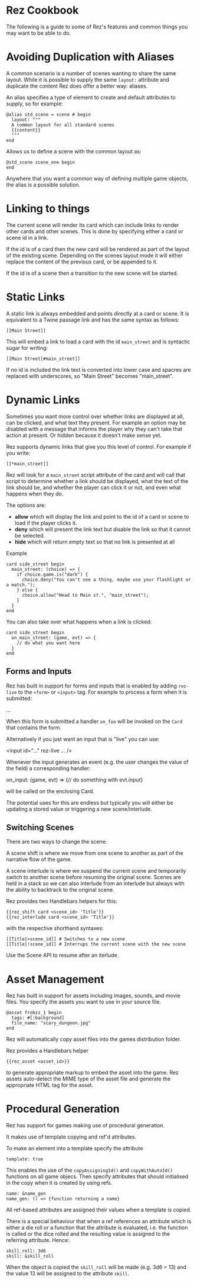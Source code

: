 # Rez Cookbook

The following is a guide to some of Rez's features and common things you may
want to be able to do.

# Avoiding Duplication with Aliases

A common scenario is a number of scenes wanting to share the same layout. While
it is possible to supply the same `layout:` attribute and duplicate the content
Rez does offer a better way: aliases.

An alias specifies a type of element to create and default attributes to supply,
so for example:

    @alias std_scene = scene # begin
      layout: """
      A common layout for all standard scenes
      {{content}}
      """
    end

Allows us to define a scene with the common layout as:

    @std_scene scene_one begin
    end

Anywhere that you want a common way of defining multiple game objects, the
alias is a possible solution.

# Linking to things

The current scene will render its card which can include links to render other
cards and other scenes. This is done by specifying either a card or scene id
in a link.

If the id is of a card then the new card will be rendered as part of the layout
of the existing scene. Depending on the scenes layout mode it will either
replace the content of the previous card, or be appended to it.

If the id is of a scene then a transition to the new scene will be started.

# Static Links

A static link is always embedded and points directly at a card or scene. It is
equivalent to a Twine passage link and has the same syntax as follows:

```
[[Main Street]]
```

This will embed a link to load a card with the id `main_street` and is syntactic
sugar for writing:

```
[[Main Street|#main_street]]
```

If no id is included the link text is converted into lower case and spacres are
replaced with underscores, so "Main Street" becomes "main_street".

# Dynamic Links

Sometimes you want more control over whether links are displayed at all, can
be clicked, and what text they present. For example an option may be disabled
with a message that informs the player why they can't take that action at
present. Or hidden because it doesn't make sense yet.

Rez supports dynamic links that give you this level of control. For
example if you write:

```
[[*main_street]]
```

Rez will look for a `main_street` script attribute of the card and will
call that script to determine whether a link should be displayed, what the
text of the link should be, and whether the player can click it or not, and
even what happens when they do.

The options are:

 * **allow** which will display the link and point to the id
of a card or scene to load if the player clicks it.
* **deny** which will present the link text but disable the link so that it
cannot be selected.
* **hide** which will return empty text so that no link is presented at all

Example

```
card side_street begin
  main_street: (choice) => {
    if choice.game.is("dark") {
      choice.deny("You can't see a thing, maybe use your flashlight or a match.");
    } else {
      choice.allow("Head to Main st.", "main_street");
    }
  }
end
```

You can also take over what happens when a link is clicked:

```
card side_street begin
  on_main_street: (game, evt) => {
    // do what you want here
  }
end
```

## Forms and Inputs

Rez has built in support for forms and inputs that is enabled by adding
`rez-live` to the `<form>` or `<input>` tag. For example to process a form
when it is submitted:

  <form name="foo" rez-live>
    …
  </form>

When this form is submitted a handler `on_foo` will be invoked on the `Card`
that contains the form.

Alternatively if you just want an input that is "live" you can use:

  <input id="…" rez-live … />

Whenever the input generates an event (e.g. the user changes the value of the
field) a corresponding handler:

  on_input: (game, evt) => {// do something with evt.input}

will be called on the enclosing Card.

The potential uses for this are endless but typically you will either be
updating a stored value or triggering a new scene/interlude.

## Switching Scenes

There are two ways to change the scene:

A scene shift is where we move from one scene to another as part of the
narrative flow of the game.

A scene interlude is where we suspend the current scene and temporarily switch
to another scene before resuming the original scene. Scenes are held in a
stack so we can also interlude from an interlude but always with the ability
to backtrack to the original scene.

Rez provides two Handlebars helpers for this:

    {{rez_shift card <scene_id> 'Title'}}
    {{rez_interlude card <scene_id> 'Title'}}

with the respective shorthand syntaxes:

    [[Title|>scene_id]] # Switches to a new scene
    [[Title|!scene_id]] # Interrups the current scene with the new scene

Use the Scene API to resume after an iterlude.

# Asset Management

Rez has built in support for assets including images, sounds, and movie files.
You specify the assets you want to use in your source file.

```
@asset frobzz_1 begin
  tags: #[:background]
  file_name: "scary_dungeon.jpg"
end
```

Rez will automatically copy asset files into the games distribution folder.

Rez provides a Handlebars helper

    {{rez_asset <asset_id>}}

to generate appropriate markup to embed the asset into the game. Rez assets
auto-detect the MIME type of the asset file and generate the appropriate
HTML tag for the asset.

# Procedural Generation

Rez has support for games making use of procedural generation.

It makes use of template copying and ref'd attributes.

To make an element into a template specify the attribute

    template: true

This enables the use of the `copyAssigningId()` and `copyWithAutoId()` functions
on all game objecs. Then specify attributes that should initialised in the copy
when it is created by using refs.

    name: &name_gen
    name_gen: () => {function returning a name}

All ref-based attributes are assigned their values when a template is copied.

There is a special behaviour that when a ref references an attribute which is
either a die roll or a function that the attribute is evaluated, i.e. the
function is called or the dice rolled and the resulting value is assigned
to the referring attribute. Hence:

    skill_roll: 3d6
    skill: &skill_roll

When the object is copied the `skill_roll` will be made (e.g. 3d6 = 13) and
the value 13 will be assigned to the attribute `skill`.
